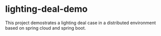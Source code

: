 # lighting-deal-demo
This project demostrates a lighting deal case in a distributed environment based on spring cloud and spring boot.
